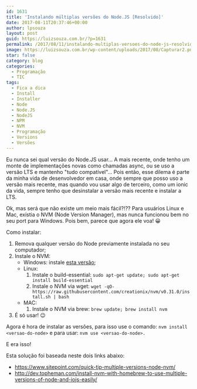 ```yaml
---
id: 1631
title: 'Instalando múltiplas versões do Node.JS [Resolvido]'
date: 2017-08-11T20:37:46+00:00
author: lpsouza
layout: post
guid: https://luizsouza.com.br/?p=1631
permalink: /2017/08/11/instalando-multiplas-versoes-do-node-js-resolvido/
image: https://luizsouza.com.br/wp-content/uploads/2017/08/Capturar2.png
star: false
category: blog
categories:
  - Programação
  - TIC
tags:
  - Fica a dica
  - Install
  - Installer
  - Node
  - Node.JS
  - NodeJS
  - NPM
  - NVM
  - Programação
  - Versions
  - Versões
---
```

Eu nunca sei qual versão do Node.JS usar... A mais recente, onde tenho um monte de implementações novas como chamadas async, ou se uso a versão LTS e mantenho "tudo compatível"... Pois então, esse dilema é parte da minha vida de desenvolvedor em casa, onde sempre que posso uso a versão mais recente, mas quando vou usar algo de terceiro, como um ionic da vida, sempre tenho que desinstalar a versão mais recente e instalar a LTS.

Ok, mas será que não existe um meio mais fácil?!?? Para usuários Linux e Mac, existia o NVM (Node Version Manager), mas nunca funcionou bem no seu port para Windows. Pois bem, parece que agora ele voa! 😀

Como instalar:

  1. Remova qualquer versão do Node previamente instalada no seu computador;
  2. Instale o NVM:
      * Windows: instale [esta versão](https://github.com/coreybutler/nvm-windows/releases);
      * Linux:
          1. Instale o build-essential: `sudo apt-get update; sudo apt-get install build-essential`
          2. Instale o NVM via wget: `wget -qO- https://raw.githubusercontent.com/creationix/nvm/v0.31.0/install.sh | bash`
      * MAC:
          1. Instale o NVM via brew: `brew update; brew install nvm`
  3. É só usar! 😉

Agora é hora de instalar as versões, para isso use o comando: `nvm install <versao-do-node>` e para usar: `nvm use <versao-do-node>.`

E era isso!

Esta solução foi baseada neste dois links abaixo:

* <https://www.sitepoint.com/quick-tip-multiple-versions-node-nvm/>
* <http://dev.topheman.com/install-nvm-with-homebrew-to-use-multiple-versions-of-node-and-iojs-easily/>
